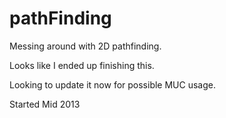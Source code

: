 pathFinding
===========

Messing around with 2D pathfinding. 

Looks like I ended up finishing this.

Looking to update it now for possible MUC usage.

Started Mid 2013
